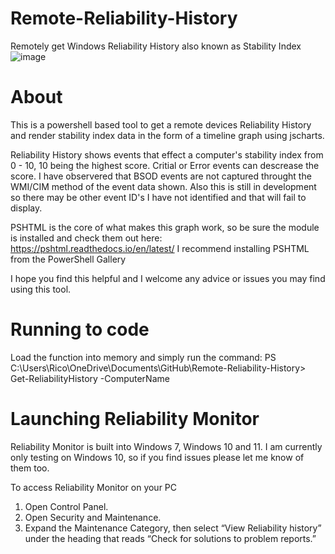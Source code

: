 # Remote-Reliability-History
Remotely get Windows Reliability History also known as Stability Index
![image](https://github.com/ricofox959/Remote-Reliability-History/assets/23040918/34284bc6-9f80-414f-917e-5de27ad5dca5)

# About
This is a powershell based tool to get a remote devices Reliability History and render stability index data in the form of a timeline graph using jscharts.

Reliability History shows events that effect a computer's stability index from 0 - 10, 10 being the highest score. Critial or Error events can descrease the score.
I have observered that BSOD events are not captured throught the WMI/CIM method of the event data shown.
Also this is still in development so there may be other event ID's I have not identified and that will fail to display.

PSHTML is the core of what makes this graph work, so be sure the module is installed and check them out here: https://pshtml.readthedocs.io/en/latest/
I recommend installing PSHTML from the PowerShell Gallery 

I hope you find this helpful and I welcome any advice or issues you may find using this tool.

# Running to code
Load the function into memory and simply run the command:
  PS C:\Users\Rico\OneDrive\Documents\GitHub\Remote-Reliability-History> Get-ReliabilityHistory -ComputerName <computer name>

# Launching Reliability Monitor
Reliability Monitor is built into Windows 7, Windows 10 and 11. I am currently only testing on Windows 10, so if you find issues please let me know of them too.

To access Reliability Monitor on your PC
  1. Open Control Panel.
  2. Open Security and Maintenance.
  3. Expand the Maintenance Category, then select “View Reliability history” under the heading that reads “Check for solutions to problem reports.”
